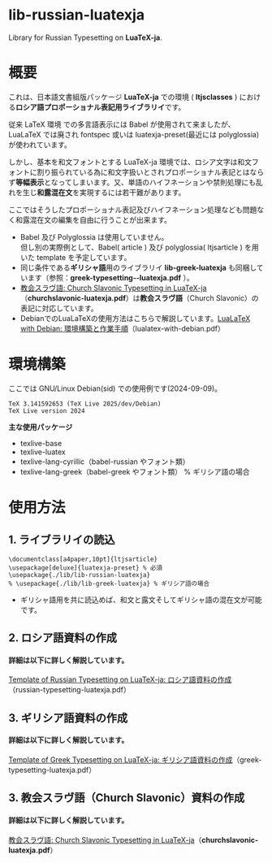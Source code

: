 # lib-russian-luatexja
Library for Russian Typesetting on **LuaTeX-ja**. 

# 概要
これは、日本語文書組版パッケージ **LuaTeX-ja** での環境 ( **ltjsclasses** ) における**ロシア語プロポーショナル表記用ライブラリイ**です。  

従来 LaTeX 環境 での多言語表示には Babel が使用されて来ましたが、LuaLaTeX では廃され fontspec 或いは luatexja-preset(最近には polyglossia) が使われています。

しかし、基本を和文フォントとする LuaTeX-ja 環境では、ロシア文字は和文フォントに割り振られている為に和文字扱いとされプロポーショナル表記とはならず**等幅表示**となってしまいます。又、単語のハイフネーションや禁則処理にも乱れを生じ**和露混在文**を実現するには若干難があります。  

ここではそうしたプロポーショナル表記及びハイフネーション処理なども問題なく和露混在文の編集を自由に行うことが出来ます。

- Babel 及び Polyglossia は使用していません。  
但し別の実際例として、Babel( article ) 及び polyglossia( ltjsarticle ) を用いた template を予定しています。
- 同じ条件である**ギリシャ語**用のライブラリイ **lib-greek-luatexja** も同梱しています（参照：**greek-typesetting--luatexja.pdf** ）。
- [教会スラヴ語: Church Slavonic Typesetting in LuaTeX-ja](https://github.com/ru-museum/lib-russian-luatexja/blob/main/churchslavonic-luatexja.pdf)（**churchslavonic-luatexja.pdf**）は**教会スラヴ語**（Church Slavonic）の表記に対応しています。
- DebianでのLuaLaTeXの使用方法はこちらで解説しています。[LuaLaTeX with Debian: 環境構築と作業手順](https://github.com/ru-museum/lib-russian-luatexja/blob/main/lualatex-with-debian.pdf)（lualatex-with-debian.pdf）

# 環境構築
ここでは GNU/Linux Debian(sid) での使用例です(2024-09-09)。
```
TeX 3.141592653 (TeX Live 2025/dev/Debian)
TeX Live version 2024
```
**主な使用パッケージ**
- texlive-base
- texlive-luatex
- texlive-lang-cyrillic（babel-russian やフォント類）
- texlive-lang-greek（babel-greek やフォント類） % ギリシア語の場合

# 使用方法

## 1. ライブラリイの読込
```
\documentclass[a4paper,10pt]{ltjsarticle}
\usepackage[deluxe]{luatexja-preset} % 必須
\usepackage{./lib/lib-russian-luatexja}
% \usepackage{./lib/lib-greek-luatexja} % ギリシア語の場合
```
- ギリシャ語用を共に読込めば、和文と露文そしてギリシャ語の混在文が可能です。
## 2. ロシア語資料の作成
#### 詳細は以下に詳しく解説しています。
[Template of Russian Typesetting on LuaTeX-ja: ロシア語資料の作成](https://github.com/ru-museum/lib-russian-luatexja/blob/main/russian-typesetting-luatexja.pdf)（russian-typesetting-luatexja.pdf）

## 3. ギリシア語資料の作成
#### 詳細は以下に詳しく解説しています。
[Template of Greek Typesetting on LuaTeX-ja: ギリシア語資料の作成](https://github.com/ru-museum/lib-russian-luatexja/blob/main/greek-typesetting-luatexja.pdf)（greek-typesetting-luatexja.pdf）

## 3. 教会スラヴ語（Church Slavonic）資料の作成
#### 詳細は以下に詳しく解説しています。
[教会スラヴ語: Church Slavonic Typesetting in LuaTeX-ja](https://github.com/ru-museum/lib-russian-luatexja/blob/main/churchslavonic-luatexja.pdf)（**churchslavonic-luatexja.pdf**）

